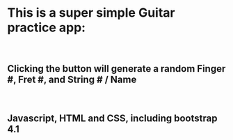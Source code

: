 <h1>This is a super simple Guitar practice app:</h1> <br>
<h2>Clicking the button will generate a random Finger #, Fret #, and String # / Name</h2> <br>
<h2>Javascript, HTML and CSS, including bootstrap 4.1</h2>